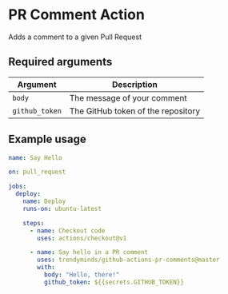 # PR Comment Action

Adds a comment to a given Pull Request

## Required arguments

| Argument        | Description                            |
|-----------------|----------------------------------------|
| `body`          | The message of your comment            |
| `github_token`  | The GitHub token of the repository     |

## Example usage

```yml
name: Say Hello

on: pull_request

jobs:
  deploy:
    name: Deploy
    runs-on: ubuntu-latest

    steps:
      - name: Checkout code
        uses: actions/checkout@v1

      - name: Say hello in a PR comment
        uses: trendyminds/github-actions-pr-comments@master
        with:
          body: "Hello, there!"
          github_token: ${{secrets.GITHUB_TOKEN}}
```
